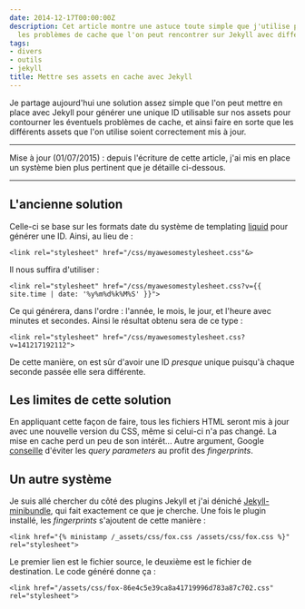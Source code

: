 ```yaml
---
date: 2014-12-17T00:00:00Z
description: Cet article montre une astuce toute simple que j'utilise pour contourner
  les problèmes de cache que l'on peut rencontrer sur Jekyll avec différents assets.
tags:
- divers
- outils
- jekyll
title: Mettre ses assets en cache avec Jekyll
---
```


Je partage aujourd'hui une solution assez simple que l'on peut mettre en place avec Jekyll pour générer une unique ID utilisable sur nos assets pour contourner les éventuels problèmes de cache, et ainsi faire en sorte que les différents assets que l'on utilise soient correctement mis à jour.

---

<p class="info">Mise à jour (01/07/2015) : depuis l'écriture de cette article, j'ai mis en place un système bien plus pertinent que je détaille ci-dessous.</p>

---

## L'ancienne solution

Celle-ci se base sur les formats date du système de templating <a href="http://liquidmarkup.org/">liquid</a> pour générer une ID. Ainsi, au lieu de :

    <link rel="stylesheet" href="/css/myawesomestylesheet.css"&>

Il nous suffira d'utiliser :

    <link rel="stylesheet" href="/css/myawesomestylesheet.css?v={{ site.time | date: '%y%m%d%k%M%S' }}">

Ce qui générera, dans l'ordre : l'année, le mois, le jour, et l'heure avec minutes et secondes. Ainsi le résultat obtenu sera de ce type :

    <link rel="stylesheet" href="/css/myawesomestylesheet.css?v=141217192112">

De cette manière, on est sûr d'avoir une ID *presque* unique puisqu'à chaque seconde passée elle sera différente.

## Les limites de cette solution

En appliquant cette façon de faire, tous les fichiers HTML seront mis à jour avec une nouvelle version du CSS, même si celui-ci n'a pas changé. La mise en cache perd un peu de son intérêt... Autre argument, Google [conseille](https://developers.google.com/speed/docs/insights/LeverageBrowserCaching) d'éviter les *query parameters* au profit des *fingerprints*.

## Un autre système

Je suis allé chercher du côté des plugins Jekyll et j'ai déniché [Jekyll-minibundle](https://github.com/tkareine/jekyll-minibundle), qui fait exactement ce que je cherche. Une fois le plugin installé, les *fingerprints* s'ajoutent de cette manière :

    <link href="{% ministamp /_assets/css/fox.css /assets/css/fox.css %}" rel="stylesheet">

Le premier lien est le fichier source, le deuxième est le fichier de destination. Le code généré donne ça :

    <link href="/assets/css/fox-86e4c5e39ca8a41719996d783a87c702.css" rel="stylesheet">
